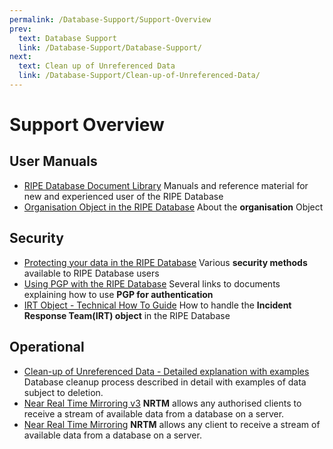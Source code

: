 ```yaml
---
permalink: /Database-Support/Support-Overview
prev:
  text: Database Support
  link: /Database-Support/Database-Support/
next:
  text: Clean up of Unreferenced Data
  link: /Database-Support/Clean-up-of-Unreferenced-Data/
---
```


# Support Overview
## User Manuals

* [RIPE Database Document Library](../introduction-to-the-RIPE-Database/RIPE-Database-Documentation-Overview/#ripe-database-documentation-overview)
Manuals and reference material for new and experienced user of the RIPE Database
* [Organisation Object in the RIPE Database](../RPSL-Object-Types/Descriptions-of-Secondary-Objects/#description-of-the-organisation-object)
About the **organisation** Object


## Security

* [Protecting your data in the RIPE Database](../Authorisation/Authorisation-Model/#authorisation-model)
Various **security methods** available to RIPE Database users
* [Using PGP with the RIPE Database](../Authorisation/Using-the-Authorisation-Methods/#pgp-key)
Several links to documents explaining how to use **PGP for authentication**
* [IRT Object - Technical How To Guide](../Authorisation/IRT-Object/#irt-object)
How to handle the **Incident Response Team(IRT) object** in the RIPE Database



## Operational

* [Clean-up of Unreferenced Data - Detailed explanation with examples](../Database-Support/Clean-up-of-Unreferenced-Data/#clean-up-of-unreferenced-data)
Database cleanup process described in detail with examples of data subject to deletion.
* [Near Real Time Mirroring v3](../RIPE-Database-Mirror/Near-Real-Time-Mirroring-v3/#near-real-time-Mirroring-v3)
**NRTM** allows any authorised clients to receive a stream of available data from a database on a server.
* [Near Real Time Mirroring](../RIPE-Database-Mirror/Near-Real-Time-Mirroring/#near-real-time-Mirroring)
**NRTM** allows any client to receive a stream of available data from a database on a server.



